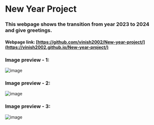 # New Year Project
### This webpage shows the transition from year 2023 to 2024 and give greetings.

#### Webpage link:  [https://github.com/vinish2002/New-year-project/](https://vinish2002.github.io/New-year-project/)

### Image preview - 1:
![image](https://github.com/vinish2002/New-year-project/assets/93365433/9e53bbd9-0aef-46a2-9e28-61930fd2e667)

### Image preview - 2:
![image](https://github.com/vinish2002/New-year-project/assets/93365433/a5ccb093-c1b6-4f29-bf29-b138657f70d4)

### Image preview - 3:
![image](https://github.com/vinish2002/New-year-project/assets/93365433/d77feaaf-9f22-4c8c-8d26-99b2348ec723)

